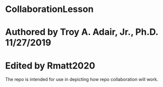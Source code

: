 # CollaborationLesson
# Authored by Troy A. Adair, Jr., Ph.D. 11/27/2019
# Edited by Rmatt2020
The repo is intended for use in depicting how repo collaboration will work.
